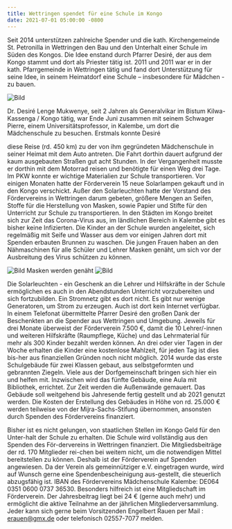 ```yaml
---
title: Wettringen spendet für eine Schule im Kongo
date: 2021-07-01 05:00:00 -0800
---
```




Seit 2014 unterstützen zahlreiche Spender und die kath. Kirchengemeinde St. Petronilla in Wettringen den Bau und den Unterhalt einer Schule im Süden des Kongos.
Die Idee enstand durch Pfarrer Desiré, der aus dem Kongo stammt und dort als Priester tätig ist. 2011 und 2011 war er in der kath. Pfarrgemeinde in Wettringen tätig und fand dort Unterstützung für seine Idee, in seinem Heimatdorf eine Schule –  insbesondere für Mädchen - zu bauen.

![Bild](/images/Kalembe.jpg)

Dr. Desiré Lenge Mukwenye, seit  2 Jahren als Generalvikar im Bistum Kilwa-Kassenga / Kongo tätig, war Ende Juni zusammen mit  seinem Schwager Pierre, einem Universitätsprofessor, in Kalembe, um dort die Mädchenschule  zu besuchen. 
Erstmals konnte Desiré 

<!-- more -->

diese Reise (rd. 450 km) zu der von ihm gegründeten Mädchenschule in seiner Heimat mit dem Auto antreten. Die Fahrt dorthin dauert aufgrund der kaum ausgebauten Straßen gut acht Stunden. In der Vergangenheit musste er dorthin mit dem Motorrad reisen und benötigte für einen Weg  drei Tage.
Im PKW konnte er wichtige Materialien zur Schule transportieren. Vor einigen Monaten hatte der Förderverein 15 neue Solarlampen gekauft und in den Kongo verschickt. Außer den Solarleuchten hatte der Vorstand des Fördervereins in Wettringen darum gebeten, größere Mengen an Seifen, Stoffe für die Herstellung von Masken, 
sowie Papier und Stifte für den Unterricht zur Schule zu transportieren. In den Städten im Kongo breitet sich zur Zeit das Corona-Virus aus, im ländlichen Bereich in Kalembe gibt es bisher keine Infizierten. Die Kinder an der Schule wurden angeleitet, sich regelmäßig mit Seife und Wasser aus dem vor einigen Jahren dort mit Spenden erbauten Brunnen zu waschen. Die jungen Frauen haben an den Nähmaschinen für alle Schüler und Lehrer Masken genäht, um sich vor der Ausbreitung des Virus schützen zu können.

![Bild](/images/Mundschutz.jpg)
Masken werden genäht
![Bild](/images/MITMaske.jpg)


Die Solarleuchten - ein Geschenk an die Lehrer und Hilfskräfte in der Schule ermöglichen es auch in den Abendstunden Unterricht vorzubereiten und sich fortzubilden.  Ein Stromnetz gibt es dort nicht. Es gibt nur wenige Generatoren, um Strom zu erzeugen. Auch ist dort kein Internet verfügbar. In einem Telefonat übermittelte Pfarrer Desiré den großen Dank der Beschenkten an die Spender aus Wettringen und Umgebung. Jeweils für drei Monate überweist der Förderverein 7.500 €, damit die 10 Lehrer/-innen und weiteren Hilfskräfte (Raumpflege, Küche) und das Lehrmaterial für mehr als 300 Kinder bezahlt werden können. An drei oder vier Tagen in der Woche erhalten die Kinder eine kostenlose Mahlzeit, für jeden Tag ist dies bis-her aus finanziellen Gründen noch nicht möglich.
2014 wurde das erste Schulgebäude für zwei Klassen gebaut, aus selbstgeformten und gebrannten Ziegeln. Viele aus der Dorfgemeinschaft bringen sich hier ein und helfen mit.  Inzwischen wird das fünfte Gebäude, eine Aula mit Bibliothek, errichtet.  Zur Zeit werden die Außenwände gemauert. Das Gebäude soll weitgehend bis Jahresende fertig gestellt und ab 2021 genutzt werden. Die Kosten der Erstellung des Gebäudes in Höhe von rd. 25.000 € werden teilweise von der Mijra-Sachs-Stifung übernommen, ansonsten durch Spenden des Fördervereins finanziert.

Bisher ist es nicht gelungen, von staatlichen Stellen im Kongo Geld für den Unter-halt der Schule zu erhalten. Die Schule wird vollständig aus den Spenden des För-dervereins in Wettringen finanziert. Die Mitgliedsbeiträge der rd. 170 Mitglieder rei-chen bei weitem nicht, um die notwendigen Mittel bereitstellen zu können. Deshalb ist der Förderverein auf Spenden angewiesen. Da der Verein als gemeinnütziger e.V. eingetragen wurde, wird auf Wunsch gerne eine Spendenbescheinigung aus-gestellt, die steuerlich abzugsfähig ist. IBAN des Fördervereins Mädchenschule Kalembe: DE064 0351 0600 0737 36530.
Besonders hilfreich ist eine Mitgliedschaft im Förderverein. Der Jahresbeitrag liegt bei  24 € (gerne auch mehr) und ermöglicht die aktive Teilnahme an der jährlichen Mitgliederversammlung. 
Jeder kann sich gerne beim Vorsitzenden Engelbert Rauen per Mail : erauen@gmx.de  oder telefonisch 02557-7077 melden.


